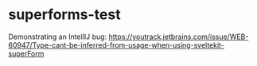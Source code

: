 # superforms-test

Demonstrating an IntellIJ bug:
https://youtrack.jetbrains.com/issue/WEB-60947/Type-cant-be-inferred-from-usage-when-using-sveltekit-superForm
